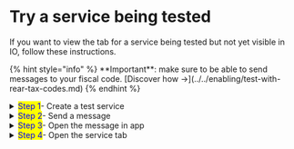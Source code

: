 # Try a service being tested

If you want to view the tab for a service being tested but not yet visible in IO, follow these instructions.

{% hint style="info" %}
\*\*Important\*\*: make sure to be able to send messages to your fiscal code. \[Discover how ->]\(../../enabling/test-with-rear-tax-codes.md)
{% endhint %}

<details>

<summary><mark style="color:blue;">Step 1</mark>- Create a test service</summary>

If you have not yet done so, discover how \[.]\(./ "mention").

</details>

<details>

<summary><mark style="color:blue;">Step 2</mark>- Send a message</summary>

Send a message to your fiscal code using the service that was just created.

{% code overflow="wrap" %}
```bash
curl --location --request POST &apos;https://api.io.pagopa.it/api/v1/messages/FISCAL_CODE&apos; \ --header &apos;Ocp-Apim-Subscription-Key: __YOUR_API_KEY__&apos; \ --header &apos;Content-Type: application/json&apos; \ --data-raw &apos;{k content&quot;: { &quot;subject&quot;: &quot;A new message subject&quot;, &quot;markdown&quot;: &quot;A message body markdown Lorem ipsu xxxxxxx dsdfsdfdsfsdfsdfsdfdsfdsfasdasdasd on min 80 character&quot; } }&apos;
```
{% endcode %}

</details>

<details>

<summary><mark style="color:blue;">Step 3</mark>- Open the message in app</summary>

Wait for the message to arrive in app, then select it to view the content.

You can force the update of the message list by scrolling downward (pull to refresh).

<img src="../../.gitbook/assets/ezgif-5-8554f1ca1f.gif" alt="Esempio di apertura messaggio in app" data-size="original">

</details>

<details>

<summary><mark style="color:blue;">Step 4</mark>- Open the service tab</summary>

At the bottom of the message, you can see the name of the service that sent it: select it to view the service tab.

<img src="../../.gitbook/assets/ezgif-5-59d64998d9.gif" alt="Example of opening the service tab from a message in app" data-size="original">

</details>
